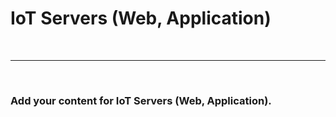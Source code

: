 # IoT Servers (Web, Application)
<br>

---

<br>

### Add your content for IoT Servers (Web, Application).
